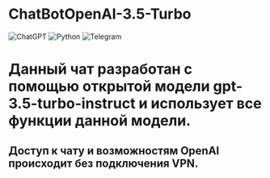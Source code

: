 # ChatBotOpenAI-3.5-Turbo
![ChatGPT](https://img.shields.io/badge/chatGPT-74aa9c?style=for-the-badge&logo=openai&logoColor=white)
![Python](https://img.shields.io/badge/python-3670A0?style=for-the-badge&logo=python&logoColor=ffdd54)
![Telegram](https://img.shields.io/badge/Telegram-2CA5E0?style=for-the-badge&logo=telegram&logoColor=white)

# Данный чат разработан с помощью открытой модели gpt-3.5-turbo-instruct и использует все функции данной модели.
## Доступ к чату и возможностям OpenAI происходит без подключения VPN.
